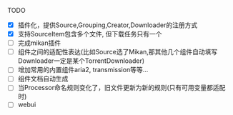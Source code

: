 

TODO
- [x] 插件化，提供Source,Grouping,Creator,Downloader的注册方式
- [x] 支持SourceItem包含多个文件, 但下载任务只有一个
- [ ] 完成mikan插件
- [ ] 组件之间的适配性表达(比如Source选了Mikan,那其他几个组件自动填写Downloader一定是某个TorrentDownloader)
- [ ] 增加常用的内置组件aria2, transmission等等...
- [ ] 组件文档自动生成
- [ ] 当Processor命名规则变化了，旧文件更新为新的规则(只有可用变量都适配时)
- [ ] webui